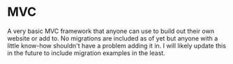 # MVC
A very basic MVC framework that anyone can use to build out their own website or add to.
No migrations are included as of yet but anyone with a little know-how shouldn't have a problem adding it in. I will likely update this in the future to include migration examples in the least.

